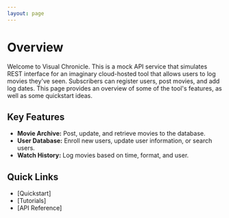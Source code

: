 ```yaml
---
layout: page
---
```


# Overview

Welcome to Visual Chronicle. This is a mock API service that simulates REST interface for an imaginary cloud-hosted tool that allows users to log movies they've seen. Subscribers can register users, post movies, and add log dates. This page provides an overview of some of the tool's features, as well as some quickstart ideas.

## Key Features

- **Movie Archive:** Post, update, and retrieve movies to the database.
- **User Database:** Enroll new users, update user information, or search users.
- **Watch History:** Log movies based on time, format, and user.

## Quick Links

- [Quickstart]
- [Tutorials]
- [API Reference]
